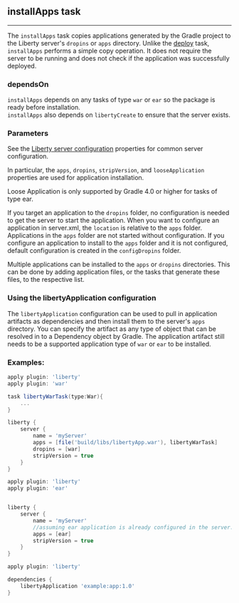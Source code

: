 ## installApps task
---
The `installApps` task copies applications generated by the Gradle project to the Liberty server's `dropins` or `apps` directory. Unlike the [deploy](deploy.md#deploy-task) task, `installApps` performs a simple copy operation. It does not require the server to be running and does not check if the application was successfully deployed.

### dependsOn
`installApps` depends on any tasks of type `war` or `ear` so the package is ready before installation.  
`installApps` also depends on `libertyCreate` to ensure that the server exists.

### Parameters

See the [Liberty server configuration](libertyExtensions.md#liberty-server-configuration) properties for common server configuration.

In particular, the `apps`, `dropins`, `stripVersion`, and `looseApplication` properties are used for application installation.

Loose Application is only supported by Gradle 4.0 or higher for tasks of type ear.

If you target an application to the `dropins` folder, no configuration is needed to get the server to start the application. When you want to configure an application in server.xml, the `location` is relative to the `apps` folder. Applications in the `apps` folder are not started without configuration. If you configure an application to install to the `apps` folder and it is not configured, default configuration is created in the `configDropins` folder.

Multiple applications can be installed to the `apps` or `dropins` directories. This can be done by adding application files, or the tasks that generate these files, to the respective list.

### Using the libertyApplication configuration

The `libertyApplication` configuration can be used to pull in application artifacts as dependencies and then install them to the server's `apps` directory. You can specify the artifact as any type of object that can be resolved in to a Dependency object by Gradle. The application artifact still needs to be a supported application type of `war` or `ear` to be installed.

### Examples:

```groovy
apply plugin: 'liberty'
apply plugin: 'war'

task libertyWarTask(type:War){
    ...
}

liberty {
    server {
        name = 'myServer'
        apps = [file('build/libs/libertyApp.war'), libertyWarTask]
        dropins = [war]
        stripVersion = true
    }
}
```

```groovy
apply plugin: 'liberty'
apply plugin: 'ear'


liberty {
    server {
        name = 'myServer'
        //assuming ear application is already configured in the server.xml
        apps = [ear]
        stripVersion = true
    }
}
```

```groovy
apply plugin: 'liberty'

dependencies {
    libertyApplication 'example:app:1.0'
}
```
